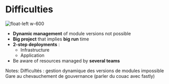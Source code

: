 # Difficulties

![float-left w-600](./assets/images/difficulties.jpg)

* **Dynamic management** of module versions not possible
* **Big project** that implies **big run** time
* **2-step deployments** : 
  * Infrastructure 
  * Application
* Be aware of resources managed by **several teams**



Notes: Difficultés : gestion dynamique des versions de modules impossible
Gare au chevauchement de gouvernance (parler du couac avec fastly)


